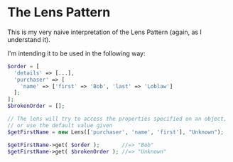 # The Lens Pattern

This is my very naive interpretation of the Lens Pattern (again, as I understand it).

I'm intending it to be used in the following way:
```php
$order = [
  'details' => [...],
  'purchaser' => [
    'name' => ['first' => 'Bob', 'last' => 'Loblaw']
  ];
];
$brokenOrder = [];

// The lens will try to access the properties specified on an object, 
// or use the default value given
$getFirstName = new Lens(['purchaser', 'name', 'first'], "Unknown");

$getFirstName->get( $order );       //=> "Bob"
$getFirstName->get( $brokenOrder ); //=> "Unknown"
```
